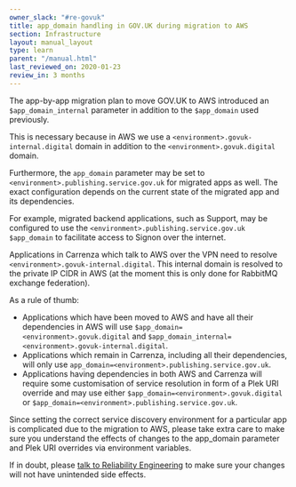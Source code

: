 ```yaml
---
owner_slack: "#re-govuk"
title: app_domain handling in GOV.UK during migration to AWS
section: Infrastructure
layout: manual_layout
type: learn
parent: "/manual.html"
last_reviewed_on: 2020-01-23
review_in: 3 months
---
```


The app-by-app migration plan to move GOV.UK to AWS introduced an `$app_domain_internal` parameter in addition to the `$app_domain` used previously. 

This is necessary because in AWS we use a `<environment>.govuk-internal.digital` domain in addition to the `<environment>.govuk.digital` domain.

Furthermore, the `app_domain` parameter may be set to `<environment>.publishing.service.gov.uk` for migrated apps as well. The exact configuration depends on the current state of the migrated app and its dependencies. 

For example, migrated backend applications, such as Support, may be configured to use the `<environment>.publishing.service.gov.uk` `$app_domain` to facilitate access to Signon over the internet. 

Applications in Carrenza which talk to AWS over the VPN need to resolve `<environment>.govuk-internal.digital`. This internal domain is resolved to the private IP CIDR in AWS (at the moment this is only done for RabbitMQ exchange federation).

As a rule of thumb:

- Applications which have been moved to AWS and have all their dependencies in AWS will use `$app_domain=<environment>.govuk.digital` and `$app_domain_internal=<environment>.govuk-internal.digital`.
- Applications which remain in Carrenza, including all their dependencies, will only use `app_domain=<environment>.publishing.service.gov.uk`.
- Applications having dependencies in both AWS and Carrenza will require some customisation of service resolution in form of a Plek URI override and may use either `$app_domain=<environment>.govuk.digital` or `$app_domain=<environment>.publishing.service.gov.uk`.

Since setting the correct service discovery environment for a particular app is complicated due to the migration to AWS, please take extra care to make sure you understand the effects of changes to the app_domain parameter and Plek URI overrides via environment variables. 

If in doubt, please [talk to Reliability Engineering](https://docs.publishing.service.gov.uk/manual/raising-issues-with-reliability-engineering.html) to make sure your changes will not have unintended side effects.
